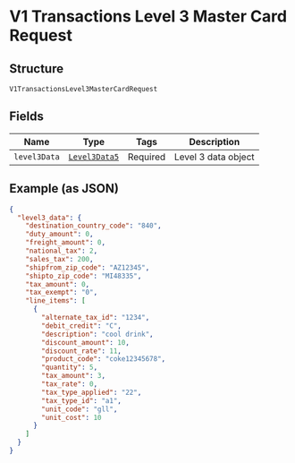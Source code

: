 
# V1 Transactions Level 3 Master Card Request

## Structure

`V1TransactionsLevel3MasterCardRequest`

## Fields

| Name | Type | Tags | Description |
|  --- | --- | --- | --- |
| `level3Data` | [`Level3Data5`](../../doc/models/level-3-data-5.md) | Required | Level 3 data object |

## Example (as JSON)

```json
{
  "level3_data": {
    "destination_country_code": "840",
    "duty_amount": 0,
    "freight_amount": 0,
    "national_tax": 2,
    "sales_tax": 200,
    "shipfrom_zip_code": "AZ12345",
    "shipto_zip_code": "MI48335",
    "tax_amount": 0,
    "tax_exempt": "0",
    "line_items": [
      {
        "alternate_tax_id": "1234",
        "debit_credit": "C",
        "description": "cool drink",
        "discount_amount": 10,
        "discount_rate": 11,
        "product_code": "coke12345678",
        "quantity": 5,
        "tax_amount": 3,
        "tax_rate": 0,
        "tax_type_applied": "22",
        "tax_type_id": "a1",
        "unit_code": "gll",
        "unit_cost": 10
      }
    ]
  }
}
```

